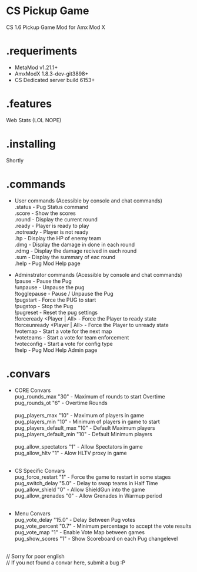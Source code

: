 ﻿CS Pickup Game
==============
CS 1.6 Pickup Game Mod for Amx Mod X

.requeriments
=============
- MetaMod v1.21.1+
- AmxModX 1.8.3-dev-git3898+
- CS Dedicated server build 6153+

.features
=========
Web Stats (LOL NOPE)

.installing
===========
Shortly

.commands
=========
- User commands (Acessible by console and chat commands)<br>
	.status		- Pug Status command<br>
	.score 		- Show the scores<br>
	.round 		- Display the current round<br>
	.ready 		- Player is ready to play<br>
	.notready 	- Player is not ready<br>
	.hp 		- Display the HP of enemy team<br>
	.dmg 		- Display the damage in done in each round<br>
	.rdmg 		- Display the damage recived in each round<br>
	.sum 		- Display the summary of eac round<br>
	.help 		- Pug Mod Help page<br>

- Adminstrator commands (Acessible by console and chat commands)
	!pause 				- Pause the Pug<br>
	!unpause 			- Unpause the pug<br>
	!togglepause 			- Pause / Unpause the Pug<br>
	!pugstart 			- Force the PUG to start<br>
	!pugstop 			- Stop the Pug<br>
	!pugreset 			- Reset the pug settings<br>
	!forceready <Player | All> 	- Force the Player to ready state<br>
	!forceunready <Player | All> 	- Force the Player to unready state<br>
	!votemap 			- Start a vote for the next map<br>
	!voteteams 			- Start a vote for team enforcement<br>
	!voteconfig 			- Start a vote for config type<br>
	!help 				- Pug Mod Help Admin page<br>

.convars
======
- CORE Convars<br>
pug_rounds_max 		"30" 	- Maximum of rounds to start Overtime<br>
pug_rounds_ot 		"6" 	- Overtime Rounds<br><br>
pug_players_max 	"10" 	- Maximum of players in game<br>
pug_players_min 	"10" 	- Minimum of players in game to start<br>
pug_players_default_max "10" 	- Default Maximum players<br>
pug_players_default_min "10" 	- Default Minimum players<br><br>
pug_allow_spectators 	"1" 	- Allow Spectators in game<br>
pug_allow_hltv 		"1" 	- Alow HLTV proxy in game<br><br>

- CS Specific Convars<br>
pug_force_restart 	"1" 	- Force the game to restart in some stages<br>
pug_switch_delay 	"5.0" 	- Delay to swap teams in Half Time<br>
pug_allow_shield 	"0" 	- Allow ShieldGun into the game<br>
pug_allow_grenades 	"0" 	- Allow Grenades in Warmup period<br><br>

- Menu Convars<br>
pug_vote_delay 		"15.0" 	- Delay Between Pug votes<br>
pug_vote_percent 	"0.7" 	- Minimum percentage to accept the vote results<br>
pug_vote_map 		"1" 	- Enable Vote Map between games<br>
pug_show_scores 	"1" 	- Show Scoreboard on each Pug changelevel<br><br>

// Sorry for poor english<br>
// If you not found a convar here, submit a bug :P